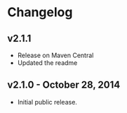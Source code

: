 # Changelog

## v2.1.1

* Release on Maven Central
* Updated the readme

## v2.1.0 - October 28, 2014

* Initial public release.
